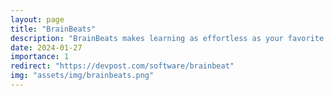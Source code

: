```yaml
---
layout: page
title: "BrainBeats"
description: "BrainBeats makes learning as effortless as your favorite song. Type a topic, pick a genre, press play. Turn knowledge into music and make learning unforgettable. "
date: 2024-01-27
importance: 1
redirect: "https://devpost.com/software/brainbeat"
img: "assets/img/brainbeats.png"
---
```

